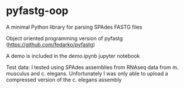 # pyfastg-oop
A minimal Python library for parsing SPAdes FASTG files

Object oriented  programming version of pyfastg (https://github.com/fedarko/pyfastg)

A demo is included in the demo.ipynb jupyter notebook

Test data: I tested using SPAdes assemblies from RNAseq data from m. musculus and c. elegans.
           Unfortunately I was only able to upload a compressed version of the c. elegans assembly
